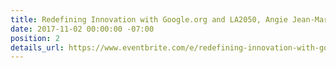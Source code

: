 ```yaml
---
title: Redefining Innovation with Google.org and LA2050, Angie Jean-Marie
date: 2017-11-02 00:00:00 -07:00
position: 2
details_url: https://www.eventbrite.com/e/redefining-innovation-with-googleorg-and-la2050-tickets-38877230844
---
```



